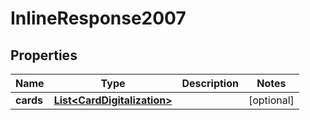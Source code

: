 
# InlineResponse2007

## Properties
Name | Type | Description | Notes
------------ | ------------- | ------------- | -------------
**cards** | [**List&lt;CardDigitalization&gt;**](CardDigitalization.md) |  |  [optional]



